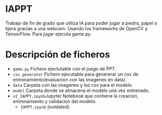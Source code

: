 # IAPPT
Trabajo de fin de grado que utiliza IA para poder jugar a piedra, papel o tijera gracias a una webcam. Usando 
los frameworks de OpenCV y TensorFlow.
Para jugar ejecuta game.py.

# Descripción de ficheros
- `game.py` Fichero ejectutable con el juego de PPT.
- `csv_generator` Fichero ejecutable para genererar un csv de entrenamiento/evaluacion con las imagenes en data/.
- `data` Carpeta con las imagenes y lso csv para el modelo.
- `model` Carpeta donde se almacena el modelo una vez entrenado.
- `v2_IAPPY.ipynb`Jupyter Notebook que contiene la creacion, entrenamiento y validacion del modelo.
  - `IAPPT.ipynb` (outdated).  
